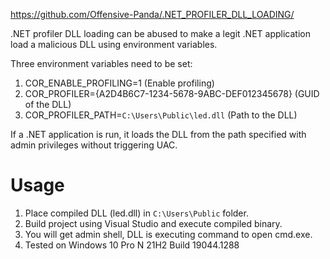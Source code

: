 https://github.com/Offensive-Panda/.NET_PROFILER_DLL_LOADING/

.NET profiler DLL loading can be abused to make a legit .NET application load a malicious DLL using environment variables.

Three environment variables need to be set:
1. COR_ENABLE_PROFILING=1 (Enable profiling)
2. COR_PROFILER={A2D4B6C7-1234-5678-9ABC-DEF012345678} (GUID of the DLL)
3. COR_PROFILER_PATH=`C:\Users\Public\led.dll` (Path to the DLL)

If a .NET application is run, it loads the DLL from the path specified with admin privileges without triggering UAC.

# Usage

1. Place compiled DLL (led.dll) in `C:\Users\Public` folder.
2. Build project using Visual Studio and execute compiled binary.
3. You will get admin shell, DLL is executing command to open cmd.exe.
4. Tested on Windows 10 Pro N 21H2 Build 19044.1288


